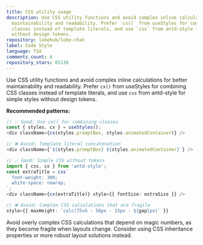 ```yaml
---
title: CSS utility usage
description: Use CSS utility functions and avoid complex inline calculations for better
  maintainability and readability. Prefer `cx()` from useStyles for combining CSS
  classes instead of template literals, and use `css` from antd-style for simple styles
  without design tokens.
repository: lobehub/lobe-chat
label: Code Style
language: TSX
comments_count: 4
repository_stars: 65138
---
```


Use CSS utility functions and avoid complex inline calculations for better maintainability and readability. Prefer `cx()` from useStyles for combining CSS classes instead of template literals, and use `css` from antd-style for simple styles without design tokens.

**Recommended patterns:**

```ts
// ✅ Good: Use cx() for combining classes
const { styles, cx } = useStyles();
<div className={cx(styles.promptBox, styles.animatedContainer)} />

// ❌ Avoid: Template literal concatenation
<div className={`${styles.promptBox} ${styles.animatedContainer}`} />

// ✅ Good: Simple CSS without tokens
import { css, cx } from 'antd-style';
const extraTitle = css`
  font-weight: 300;
  white-space: nowrap;
`;
<div className={cx(extraTitle)} style={{ fontSize: extraSize }} />

// ❌ Avoid: Complex CSS calculations that are fragile
style={{ maxHeight: `calc(75vh - 56px - 13px - ${gap}px)` }}
```

Avoid overly complex CSS calculations that depend on magic numbers, as they become fragile when layouts change. Consider using CSS inheritance properties or more robust layout solutions instead.